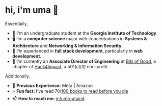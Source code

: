 # hi, i'm uma 👋  

Essentially,
- 🍎 I'm an undergraduate student at the **Georgia Institute of Technology**.
- 🖥️ I’m a **computer science** major with concentrations in **Systems & Architecture** and **Networking & Information Security.**  
- 🔭 I’m experienced in **full stack development**, particularly in **web development.**  
- 💼 I’m currently an **Associate Director of Engineering** at [Bits of Good](https://bitsofgood.org/), a chapter of [Hack4Impact](https://hack4impact.org/), a 501(c)(3) non-profit.  

Additionally,
- 🤵 **Previous Experience:** Meta | Amazon
- ⚡ **Fun fact:** I’ve read 70/[100 books to read before you die](https://www.goodreads.com/list/show/137197.100_Books_to_Read_Before_You_Die_The_Ultimate_List)
- 📫 **How to reach me:** [in/uma-anand](https://linkedin.com/in/uma-anand)  


<!--
**uma-anand/uma-anand** is a ✨ _special_ ✨ repository because its `README.md` (this file) appears on your GitHub profile.

Here are some ideas to get you started:

- 🔭 I’m currently working on ...
- 🌱 I’m currently learning ...
- 👯 I’m looking to collaborate on ...
- 🤔 I’m looking for help with ...
- 💬 Ask me about ...
- 📫 How to reach me: ...
- 😄 Pronouns: ...
- ⚡ Fun fact: ...
-->
